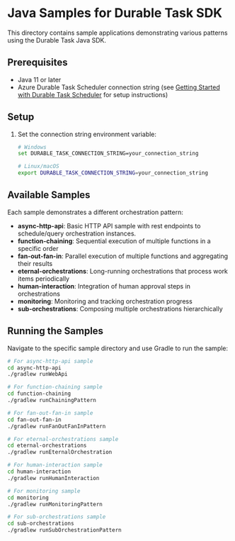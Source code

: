 # Java Samples for Durable Task SDK

This directory contains sample applications demonstrating various patterns using the Durable Task Java SDK.

## Prerequisites

- Java 11 or later
- Azure Durable Task Scheduler connection string (see [Getting Started with Durable Task Scheduler](https://learn.microsoft.com/en-us/azure/azure-functions/durable/durable-task-scheduler/develop-with-durable-task-scheduler?tabs=function-app-integrated-creation&pivots=az-cli) for setup instructions)

## Setup

1. Set the connection string environment variable:
   ```bash
   # Windows
   set DURABLE_TASK_CONNECTION_STRING=your_connection_string

   # Linux/macOS
   export DURABLE_TASK_CONNECTION_STRING=your_connection_string
   ```

## Available Samples

Each sample demonstrates a different orchestration pattern:

- **async-http-api**: Basic HTTP API sample with rest endpoints to schedule/query orchestration instances.
- **function-chaining**: Sequential execution of multiple functions in a specific order
- **fan-out-fan-in**: Parallel execution of multiple functions and aggregating their results
- **eternal-orchestrations**: Long-running orchestrations that process work items periodically
- **human-interaction**: Integration of human approval steps in orchestrations
- **monitoring**: Monitoring and tracking orchestration progress
- **sub-orchestrations**: Composing multiple orchestrations hierarchically

## Running the Samples

Navigate to the specific sample directory and use Gradle to run the sample:

```bash
# For async-http-api sample
cd async-http-api
./gradlew runWebApi

# For function-chaining sample
cd function-chaining
./gradlew runChainingPattern

# For fan-out-fan-in sample
cd fan-out-fan-in
./gradlew runFanOutFanInPattern

# For eternal-orchestrations sample
cd eternal-orchestrations
./gradlew runEternalOrchestration

# For human-interaction sample
cd human-interaction
./gradlew runHumanInteraction

# For monitoring sample
cd monitoring
./gradlew runMonitoringPattern

# For sub-orchestrations sample
cd sub-orchestrations
./gradlew runSubOrchestrationPattern
```